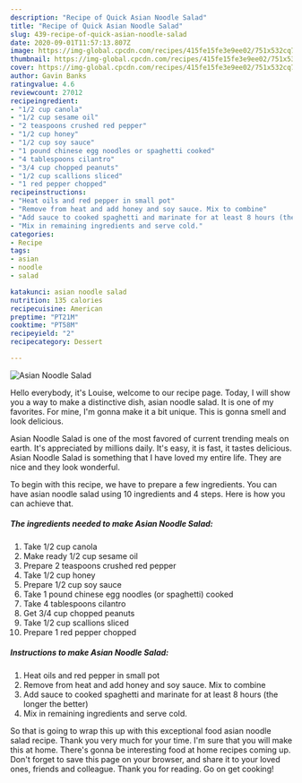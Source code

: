```yaml
---
description: "Recipe of Quick Asian Noodle Salad"
title: "Recipe of Quick Asian Noodle Salad"
slug: 439-recipe-of-quick-asian-noodle-salad
date: 2020-09-01T11:57:13.807Z
image: https://img-global.cpcdn.com/recipes/415fe15fe3e9ee02/751x532cq70/asian-noodle-salad-recipe-main-photo.jpg
thumbnail: https://img-global.cpcdn.com/recipes/415fe15fe3e9ee02/751x532cq70/asian-noodle-salad-recipe-main-photo.jpg
cover: https://img-global.cpcdn.com/recipes/415fe15fe3e9ee02/751x532cq70/asian-noodle-salad-recipe-main-photo.jpg
author: Gavin Banks
ratingvalue: 4.6
reviewcount: 27012
recipeingredient:
- "1/2 cup canola"
- "1/2 cup sesame oil"
- "2 teaspoons crushed red pepper"
- "1/2 cup honey"
- "1/2 cup soy sauce"
- "1 pound chinese egg noodles or spaghetti cooked"
- "4 tablespoons cilantro"
- "3/4 cup chopped peanuts"
- "1/2 cup scallions sliced"
- "1 red pepper chopped"
recipeinstructions:
- "Heat oils and red pepper in small pot"
- "Remove from heat and add honey and soy sauce. Mix to combine"
- "Add sauce to cooked spaghetti and marinate for at least 8 hours (the longer the better)"
- "Mix in remaining ingredients and serve cold."
categories:
- Recipe
tags:
- asian
- noodle
- salad

katakunci: asian noodle salad 
nutrition: 135 calories
recipecuisine: American
preptime: "PT21M"
cooktime: "PT58M"
recipeyield: "2"
recipecategory: Dessert

---
```



![Asian Noodle Salad](https://img-global.cpcdn.com/recipes/415fe15fe3e9ee02/751x532cq70/asian-noodle-salad-recipe-main-photo.jpg)

Hello everybody, it's Louise, welcome to our recipe page. Today, I will show you a way to make a distinctive dish, asian noodle salad. It is one of my favorites. For mine, I'm gonna make it a bit unique. This is gonna smell and look delicious.

Asian Noodle Salad is one of the most favored of current trending meals on earth. It's appreciated by millions daily. It's easy, it is fast, it tastes delicious. Asian Noodle Salad is something that I have loved my entire life. They are nice and they look wonderful.




To begin with this recipe, we have to prepare a few ingredients. You can have asian noodle salad using 10 ingredients and 4 steps. Here is how you can achieve that.

<!--inarticleads1-->

##### The ingredients needed to make Asian Noodle Salad:

1. Take 1/2 cup canola
1. Make ready 1/2 cup sesame oil
1. Prepare 2 teaspoons crushed red pepper
1. Take 1/2 cup honey
1. Prepare 1/2 cup soy sauce
1. Take 1 pound chinese egg noodles (or spaghetti) cooked
1. Take 4 tablespoons cilantro
1. Get 3/4 cup chopped peanuts
1. Take 1/2 cup scallions sliced
1. Prepare 1 red pepper chopped




<!--inarticleads2-->

##### Instructions to make Asian Noodle Salad:

1. Heat oils and red pepper in small pot
1. Remove from heat and add honey and soy sauce. Mix to combine
1. Add sauce to cooked spaghetti and marinate for at least 8 hours (the longer the better)
1. Mix in remaining ingredients and serve cold.




So that is going to wrap this up with this exceptional food asian noodle salad recipe. Thank you very much for your time. I'm sure that you will make this at home. There's gonna be interesting food at home recipes coming up. Don't forget to save this page on your browser, and share it to your loved ones, friends and colleague. Thank you for reading. Go on get cooking!
